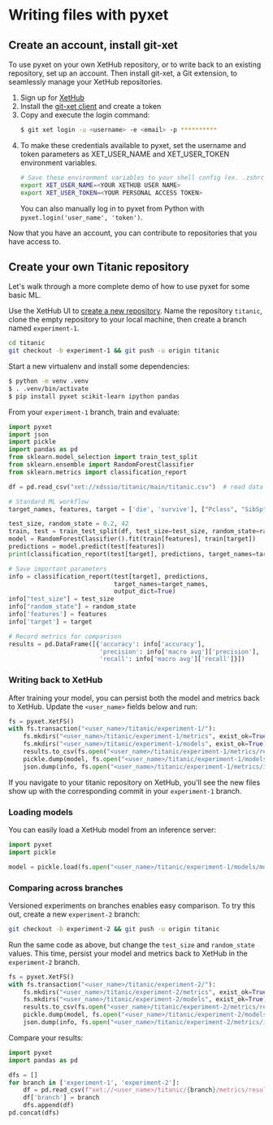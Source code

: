 Writing files with pyxet
========================

## Create an account, install git-xet

To use pyxet on your own XetHub repository, or to write back to an existing repository, set up an account.
Then install git-xet, a Git extension, to seamlessly manage your XetHub repositories.

1. Sign up for [XetHub](https://xethub.com/user/sign_up)
2. Install the [git-xet client](https://xethub.com/explore/install) and create a token
3. Copy and execute the login command: 
   ```sh
   $ git xet login -u <username> -e <email> -p **********
   ```
4. To make these credentials available to pyxet, set the username and token parameters as XET_USER_NAME and XET_USER_TOKEN environment variables.
   ```sh
   # Save these environment variables to your shell config (ex. .zshrc)
   export XET_USER_NAME=<YOUR XETHUB USER NAME>
   export XET_USER_TOKEN=<YOUR PERSONAL ACCESS TOKEN>
   ```
   You can also manually log in to pyxet from Python with `pyxet.login('user_name', 'token')`.

Now that you have an account, you can contribute to repositories that you have access to.

## Create your own Titanic repository

Let's walk through a more complete demo of how to use pyxet for some basic ML.

Use the XetHub UI to [create a new repository](https://xethub.com/xet/create). Name the repository `titanic`, 
clone the empty repository to your local machine, then create a branch named `experiment-1`.

```sh
cd titanic
git checkout -b experiment-1 && git push -u origin titanic
```

Start a new virtualenv and install some dependencies:

```sh
$ python -m venv .venv
$ . .venv/bin/activate
$ pip install pyxet scikit-learn ipython pandas
```

From your `experiment-1` branch, train and evaluate: 
```python
import pyxet
import json
import pickle
import pandas as pd
from sklearn.model_selection import train_test_split
from sklearn.ensemble import RandomForestClassifier
from sklearn.metrics import classification_report

df = pd.read_csv("xet://xdssio/titanic/main/titanic.csv")  # read data from XetHub

# Standard ML workflow
target_names, features, target = ['die', 'survive'], ["Pclass", "SibSp", "Parch"], "Survived"

test_size, random_state = 0.2, 42
train, test = train_test_split(df, test_size=test_size, random_state=random_state)
model = RandomForestClassifier().fit(train[features], train[target])
predictions = model.predict(test[features])
print(classification_report(test[target], predictions, target_names=target_names))

# Save important parameters
info = classification_report(test[target], predictions,
                             target_names=target_names,
                             output_dict=True)
info["test_size"] = test_size
info["random_state"] = random_state
info['features'] = features
info['target'] = target

# Record metrics for comparison
results = pd.DataFrame([{'accuracy': info['accuracy'],
                         'precision': info['macro avg']['precision'],
                         'recall': info['macro avg']['recall']}])
```

### Writing back to XetHub

After training your model, you can persist both the model and metrics back to XetHub.
Update the `<user_name>` fields below and run:

```python
fs = pyxet.XetFS()
with fs.transaction("<user_name>/titanic/experiment-1/"):
    fs.mkdirs("<user_name>/titanic/experiment-1/metrics", exist_ok=True)
    fs.mkdirs("<user_name>/titanic/experiment-1/models", exist_ok=True)
    results.to_csv(fs.open("<user_name>/titanic/experiment-1/metrics/results.csv", "w"), index=False)  # write results
    pickle.dump(model, fs.open("<user_name>/titanic/experiment-1/models/model.pickle", 'wb'))  # save model
    json.dump(info, fs.open("<user_name>/titanic/experiment-1/metrics/info.json", 'w'))  # any other metadata
```

If you navigate to your titanic repository on XetHub, you'll see the new files show up 
with the corresponding commit in your `experiment-1` branch.

### Loading models

You can easily load a XetHub model from an inference server:

```python
import pyxet
import pickle

model = pickle.load(fs.open("<user_name>/titanic/experiment-1/models/model.pickle", 'rb')) 
```

### Comparing across branches

Versioned experiments on branches enables easy comparison.
To try this out, create a new `experiment-2` branch:
```sh
git checkout -b experiment-2 && git push -u origin titanic
```

Run the same code as above, but change the `test_size` and `random_state` values. This time, persist 
your model and metrics back to XetHub in the `experiment-2` branch.

```python
fs = pyxet.XetFS()
with fs.transaction("<user_name>/titanic/experiment-2/"):
    fs.mkdirs("<user_name>/titanic/experiment-2/metrics", exist_ok=True)
    fs.mkdirs("<user_name>/titanic/experiment-2/models", exist_ok=True)
    results.to_csv(fs.open("<user_name>/titanic/experiment-2/metrics/results.csv", "w"), index=False)  # write results
    pickle.dump(model, fs.open("<user_name>/titanic/experiment-2/models/model.pickle", 'wb'))  # save model
    json.dump(info, fs.open("<user_name>/titanic/experiment-2/metrics/info.json", 'w'))  # any other metadata
```

Compare your results:

```python
import pyxet
import pandas as pd

dfs = []
for branch in ['experiment-1', 'experiment-2']:
    df = pd.read_csv(f"xet://<user_name>/titanic/{branch}/metrics/results.csv")
    df['branch'] = branch
    dfs.append(df)
pd.concat(dfs)
```
